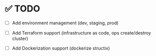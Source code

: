 # ✅ TODO

-   [ ] Add environment management (dev, staging, prod)

-   [ ] Add Terraform support (infrastructure as code, ops create/destroy cluster)

-   [ ] Add Dockerization support (dockerize structix)
